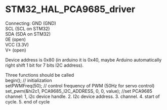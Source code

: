 # STM32_HAL_PCA9685_driver


Connecting: GND (GND)\
            SCL (SCL on STM32)\
            SDA (SDA on STM32)\
            0E (open)\
            VCC (3.3V)\
            V+ (open)
            
            
Device address is 0x80 (in arduino it is 0x40, maybe Arduino automatically right shift 1 bit for 7 bits I2C address).


Three functions should be called\
begin();                // initialization\
setPWMFreq(50);         // control frequency of PWM (50Hz for servo control)\
set_pwm(&hi2c1, PCA9685_I2C_ADDRESS, 0, 0, value);	//set PCA9685 channel: 1, i2c device handle. 2. I2c device address. 3. channel. 4. start of cycle. 5. end of cycle

